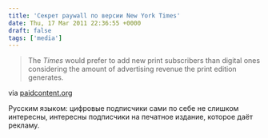 ```yaml
---
title: 'Секрет paywall по версии New York Times'
date: Thu, 17 Mar 2011 22:36:55 +0000
draft: false
tags: ['media']
---
```


> The _Times_ would prefer to add new print subscribers than digital ones considering the amount of advertising revenue the print edition generates.

via [paidcontent.org](http://paidcontent.org/article/419-how-nyt-subscribers-can-get-print-plus-digital-for-less-than-digital-al/)

Русским языком: цифровые подписчики сами по себе не слишком интересны, интересны подписчики на печатное издание, которое даёт рекламу.